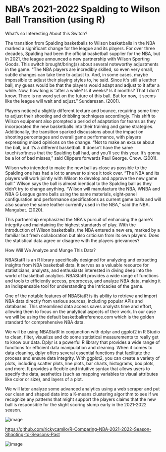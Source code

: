 # NBA’s 2021-2022 Spalding to Wilson Ball Transition (using R)

What’s so Interesting About this Switch?

The transition from Spalding basketballs to Wilson basketballs in the NBA marked a significant change for the league and its players. For over three decades, Spalding had been the official basketball supplier for the NBA, but in 2021, the league announced a new partnership with Wilson Sporting Goods. This switch brought/bring(s) about several noteworthy adjustments in the game. "The NBA players are incredibly skilled, so even very small, subtle changes can take time to adjust to. And, in some cases, maybe impossible to adjust their playing styles to, he said. Since it's still a leather ball, my guess would be that the players would adapt and adjust to it after a while. Now, how long is 'after a while? Is it weeks? Is it months? That I don't know. There is no word yet on the future of this ball. But for now, it seems like the league will wait and adjust.” Sundaresan. (2001).

Players noticed a slightly different texture and bounce, requiring some time to adjust their shooting and dribbling techniques accordingly. This shift to Wilson equipment also prompted a period of adaptation for teams as they incorporated the new basketballs into their training and game strategies. Additionally, the transition sparked discussions about the impact on shooting percentages and overall game performance, with players expressing mixed opinions on the change. “Not to make an excuse about the ball, but it’s a different basketball. It doesn’t have the same touch/softness that the Spalding ball had, and you’ll see this year. It’s gonna be a lot of bad misses,” said Clippers forwards Paul George. Chow. (2001).

Wilson who intended to make the new ball as close as possible to the Spalding one has had a lot to answer to since it took over. “The NBA and its players will work jointly with Wilson to develop and approve the new game ball.” Wilson says the ball is almost identical to the Spalding ball as they didn’t try to change anything. “Wilson will manufacture the NBA, WNBA and NBA G League game balls using the same materials, eight-panel configuration and performance specifications as current game balls and will also source the same leather currently used in the NBA,” said the NBA. Mangubat. (2020).

This partnership emphasized the NBA's pursuit of enhancing the game's integrity and maintaining the highest standards of play. With the introduction of Wilson basketballs, the NBA entered a new era, marked by a familiar but fresh collaboration but also criticism from its own players. Does the statistical data agree or disagree with the players grievances?

How Will We Analyze and Munge This Data?

NBAStatR is an R library specifically designed for analyzing and extracting insights from NBA basketball data. It serves as a valuable resource for statisticians, analysts, and enthusiasts interested in diving deep into the world of basketball analytics. NBAStatR provides a wide range of functions and tools to efficiently access, preprocess, and analyze NBA data, making it an indispensable tool for understanding the intricacies of the game.

One of the notable features of NBAStatR is its ability to retrieve and import NBA data directly from various sources, including popular APIs and databases. This streamlined data access saves analysts time and effort, allowing them to focus on the analytical aspects of their work. In our case we will be using the default basketballreference.com which is the golden standard for comprehensive NBA data.

We will be using NBAStatR in conjunction with dplyr and ggplot2 in R Studio to clean, filter, visualize and do some statistical measurements to really get to know our data. Dplyr is a powerful R library that provides a wide range of functions for efficient data manipulation and cleaning. When it comes to data cleaning, dplyr offers several essential functions that facilitate the process and ensure data integrity. With ggplot2, you can create a variety of plots, including scatter plots, line plots, bar charts, histograms, box plots, and more. It provides a flexible and intuitive syntax that allows users to specify the data, aesthetics (such as mapping variables to visual attributes like color or size), and layers of a plot.

We will later analyze some advanced analytics using a web scraper and put our clean and shaped data into a K-means clustering algorithm to see if we recognize any patterns that might support the players claims that the new ball is responsible for the slight scoring slump early in the 2021-2022 season.


  
![image](https://github.com/rickycamilo/R-Comparing-NBA-2021-2022-Season-Shooting-to-Seasons-Past/assets/81391266/45b28364-879c-4332-9535-65babe3ce7c1)


https://github.com/rickycamilo/R-Comparing-NBA-2021-2022-Season-Shooting-to-Seasons-Past

![image](https://github.com/rickycamilo/R-Comparing-NBA-2021-2022-Season-Shooting-to-Seasons-Past/assets/81391266/0a8fd29b-ba9e-45a4-9028-e582386a737e)

